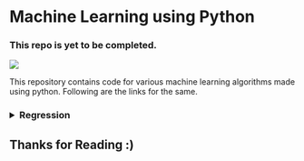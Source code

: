# Machine Learning using Python

### This repo is yet to be completed.

![](http://ForTheBadge.com/images/badges/made-with-python.svg)

This repository contains code for various machine learning algorithms made using python. Following are the links for the same.

<h3><details>
	<summary>Regression</summary>
	<ol>
		<li><h4><a href="Simple%20Linear%20Regression">Simple Linear Regression</a></h4></li>
		<li><h4><a href="Multiple%20Linear%20Regression">Multiple Linear Regression</a></h4></li>
		<li><h4><a href="Polynomial%20Regression">Polynomial Regression</a></h4></li>
		<li><h4><a href="Non-Linear%20Regression">Non-Linear Regression</a></h4></li>
	</ol>
</details></h3>

## Thanks for Reading :)
